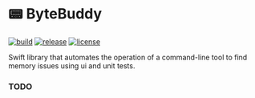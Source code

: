 # 📟 ByteBuddy

[![build](https://github.com/dzhamall/ByteBuddy/actions/workflows/tests.yml/badge.svg)](https://github.com/dzhamall/ByteBuddy/actions/workflows/tests.yml)
[![release](https://github.com/dzhamall/ByteBuddy/actions/workflows/release.yml/badge.svg)](https://github.com/dzhamall/ByteBuddy/actions/workflows/release.yml)
[![license](https://img.shields.io/badge/license-MIT-brightgreen.svg)](https://github.com/dzhamall/ByteBuddy/blob/master/LICENSE)  

Swift library that automates the operation of a command-line tool to find memory issues using ui and unit tests.

### TODO
